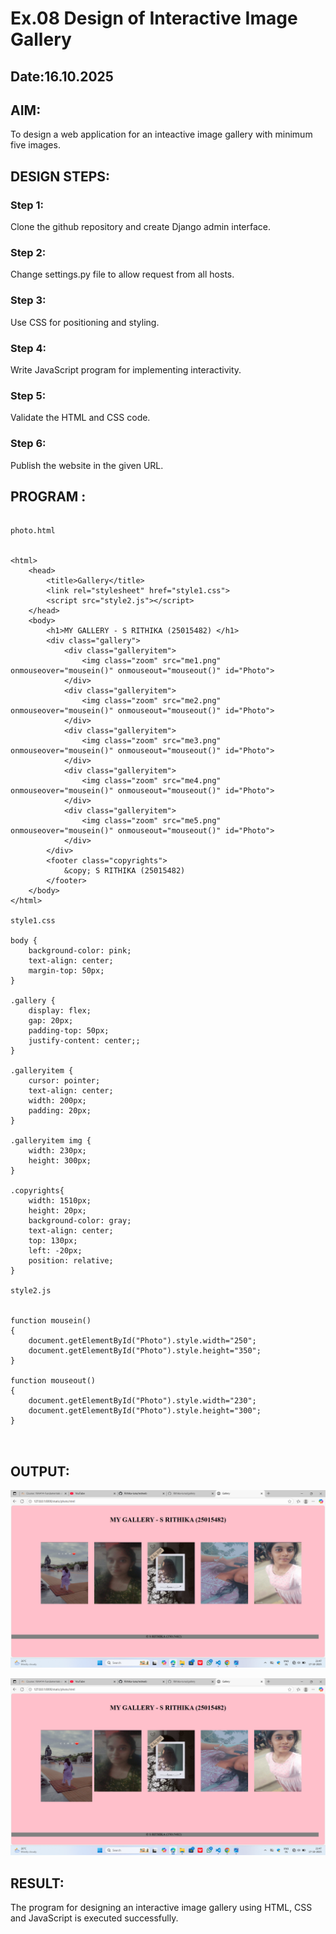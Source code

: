 # Ex.08 Design of Interactive Image Gallery
## Date:16.10.2025

## AIM:
To design a web application for an inteactive image gallery with minimum five images.

## DESIGN STEPS:

### Step 1:
Clone the github repository and create Django admin interface.

### Step 2:
Change settings.py file to allow request from all hosts.

### Step 3:
Use CSS for positioning and styling.

### Step 4:
Write JavaScript program for implementing interactivity.

### Step 5:
Validate the HTML and CSS code.

### Step 6:
Publish the website in the given URL.

## PROGRAM :
```

photo.html


<html>
    <head>
        <title>Gallery</title>
        <link rel="stylesheet" href="style1.css">
        <script src="style2.js"></script>
    </head>
    <body>
        <h1>MY GALLERY - S RITHIKA (25015482) </h1>
        <div class="gallery">
            <div class="galleryitem">
                <img class="zoom" src="me1.png" onmouseover="mousein()" onmouseout="mouseout()" id="Photo">
            </div>
            <div class="galleryitem">
                <img class="zoom" src="me2.png" onmouseover="mousein()" onmouseout="mouseout()" id="Photo">
            </div>
            <div class="galleryitem">
                <img class="zoom" src="me3.png" onmouseover="mousein()" onmouseout="mouseout()" id="Photo">
            </div>
            <div class="galleryitem">
                <img class="zoom" src="me4.png" onmouseover="mousein()" onmouseout="mouseout()" id="Photo">
            </div>
            <div class="galleryitem">
                <img class="zoom" src="me5.png" onmouseover="mousein()" onmouseout="mouseout()" id="Photo">
            </div>
        </div>
        <footer class="copyrights">
            &copy; S RITHIKA (25015482)
        </footer>
    </body>
</html>

style1.css

body {
    background-color: pink;
    text-align: center;
    margin-top: 50px;
}

.gallery {
    display: flex;
    gap: 20px;
    padding-top: 50px;
    justify-content: center;;
}

.galleryitem {
    cursor: pointer;
    text-align: center;
    width: 200px;
    padding: 20px;
}

.galleryitem img {
    width: 230px;
    height: 300px;
}

.copyrights{
    width: 1510px;
    height: 20px;
    background-color: gray;
    text-align: center;
    top: 130px;
    left: -20px;
    position: relative;
}

style2.js


function mousein()
{
    document.getElementById("Photo").style.width="250";
    document.getElementById("Photo").style.height="350";
}

function mouseout()
{
    document.getElementById("Photo").style.width="230";
    document.getElementById("Photo").style.height="300";
}



```
## OUTPUT:

![alt text](<Screenshot (47).png>)



![alt text](<Screenshot (48).png>)


## RESULT:
The program for designing an interactive image gallery using HTML, CSS and JavaScript is executed successfully.
